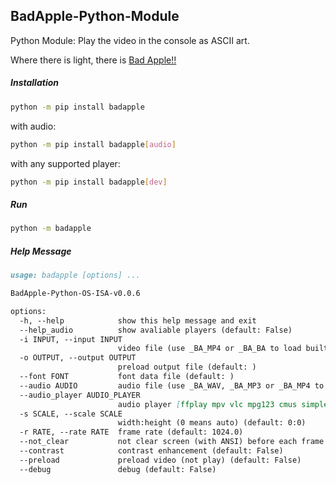 ## BadApple-Python-Module

Python Module: Play the video in the console as ASCII art.

Where there is light, there is [Bad Apple!!](https://www.youtube.com/watch?v=FtutLA63Cp8)

##### Installation

```sh
python -m pip install badapple
```

with audio:

```sh
python -m pip install badapple[audio]
```

with any supported player:

```sh
python -m pip install badapple[dev]
```

##### Run

```sh
python -m badapple
```

##### Help Message

```markdown
usage: badapple [options] ... 

BadApple-Python-OS-ISA-v0.0.6

options:
  -h, --help            show this help message and exit
  --help_audio          show avaliable players (default: False)
  -i INPUT, --input INPUT
                        video file (use _BA_MP4 or _BA_BA to load built-in video) (default: _BA_MP4)
  -o OUTPUT, --output OUTPUT
                        preload output file (default: )
  --font FONT           font data file (default: )
  --audio AUDIO         audio file (use _BA_WAV, _BA_MP3 or _BA_MP4 to load built-in audio) (default: )
  --audio_player AUDIO_PLAYER
                        audio player [ffplay mpv vlc mpg123 cmus simpleaudio pyaudio playsound auto] (default: )
  -s SCALE, --scale SCALE
                        width:height (0 means auto) (default: 0:0)
  -r RATE, --rate RATE  frame rate (default: 1024.0)
  --not_clear           not clear screen (with ANSI) before each frame (default: False)
  --contrast            contrast enhancement (default: False)
  --preload             preload video (not play) (default: False)
  --debug               debug (default: False)
```
